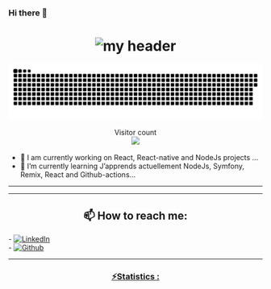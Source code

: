 ### Hi there 👋

 <h1 align="center"><img src="https://media.giphy.com/media/Ah3zHH7hvsSB2/giphy.gif" alt="my header"/></h1>

<a href=#><img src="contributions.svg"></a>

<p align="center"> 
  Visitor count<br>
  <img src="https://profile-counter.glitch.me/laminemessaci/count.svg" />
</p>
<!--
**laminemessaci/laminemessaci** is a ✨ _special_ ✨ repository because its `README.md` (this file) appears on your GitHub profile.
-->


- 🔭 I am currently working on React, React-native and NodeJs projects ...
- 🌱 I’m currently learning  J’apprends actuellement NodeJs, Symfony, Remix, React and  Github-actions...
<hr>
<hr>
 <h2 align="center">📫 How to reach me:</h2>
  - <a href="https://www.linkedin.com/in/lamine-messaci/" target="_blank">
    <img
      src="https://img.shields.io/static/v1?logo=linkedin&style=flat-square&color=0072b1&label=LinkedIn&message=%E2%98%86"
      alt="LinkedIn"
    />
  </a>
  </a>
 <br/>
  - <a href="https://github.com/laminemessaci" target="_blank">
   <img alt="Github" src="https://img.shields.io/badge/GitHub-%2312100E.svg?&style=for-the-badge&logo=Github&logoColor=white" />
  <br/>
 <hr>
 <h3 align="center"> ⚡Statistics : <h2>
 



<!--
- 🌱 I’m currently learning ...
- 👯 I’m looking to collaborate on ...
- 🤔 I’m looking for help with ...
- 💬 Ask me about ...
- 📫 How to reach me: ...
- 😄 Pronouns: ...
- ⚡ Fun fact: ...
-->
